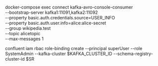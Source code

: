 docker-compose exec connect kafka-avro-console-consumer \
  --bootstrap-server kafka1:11091,kafka2:11092 \
  --property basic.auth.credentials.source=USER_INFO \
  --property basic.auth.user.info=alice:alice-secret \
  --group wikipedia.test \
  --topic alicetopic \
  --max-messages 1




  confluent iam rbac role-binding create --principal superUser --role SystemAdmin --kafka-cluster $KAFKA_CLUSTER_ID --schema-registry-cluster-id $SR